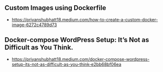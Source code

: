 ## Custom Images using Dockerfile

- https://priyanshubhatt18.medium.com/how-to-create-a-custom-docker-image-6272c4789d73

## Docker-compose WordPress Setup: It’s Not as Difficult as You Think.

- https://priyanshubhatt18.medium.com/docker-compose-wordpress-setup-its-not-as-difficult-as-you-think-e2bb68bf06ea

